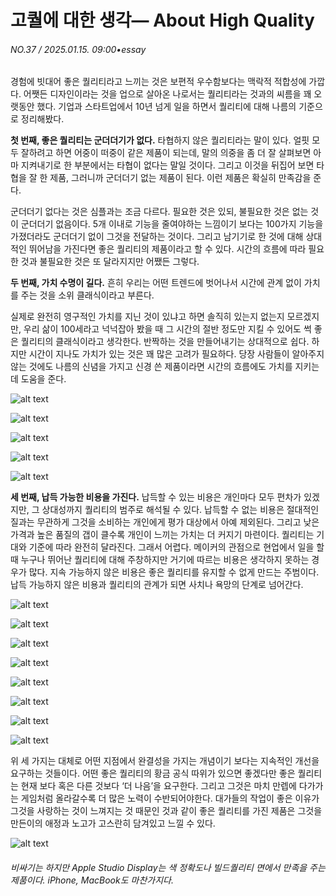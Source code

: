 # 고퀄에 대한 생각— About High Quality 
###### NO.37 / 2025.01.15. 09:00•essay
경험에 빗대어 좋은 퀄리티라고 느끼는 것은 보편적 우수함보다는 맥락적 적합성에 가깝다. 어쨋든 디자인이라는 것을 업으로 살아온 나로서는 퀄리티라는 것과의 씨름을 꽤 오랫동안 했다. 기업과 스타트업에서 10년 넘게 일을 하면서 퀄리티에 대해 나름의 기준으로 정리해봤다.
<br>

**첫 번째, 좋은 퀄리티는 군더더기가 없다.**
타협하지 않은 퀄리티라는 말이 있다. 얼핏 모두 잘하려고 하면 어중이 떠중이 같은 제품이 되는데, 말의 의중을 좀 더 잘 살펴보면 아마 지켜내기로 한 부분에서는 타협이 없다는 말일 것이다. 그리고 이것을 뒤집어 보면 타협을 잘 한 제품, 그러니까 군더더기 없는 제품이 된다. 이런 제품은 확실히 만족감을 준다.

군더더기 없다는 것은 심플과는 조금 다르다. 필요한 것은 있되, 불필요한 것은 없는 것이 군더더기 없음이다. 5개 이내로 기능을 줄여야하는 느낌이기 보다는 100가지 기능을 가졌더라도 군더더기 없이 그것을 전달하는 것이다. 그리고 남기기로 한 것에 대해 상대적인 뛰어남을 가진다면 좋은 퀄리티의 제품이라고 할 수 있다. 시간의 흐름에 따라 필요한 것과 불필요한 것은 또 달라지지만 어쨌든 그렇다.
<br>

**두 번째, 가치 수명이 길다.** 
흔히 우리는 어떤 트렌드에 벗어나서 시간에 관계 없이 가치를 주는 것을 소위 클래식이라고 부른다.

실제로 완전히 영구적인 가치를 지닌 것이 있냐고 하면 솔직히 있는지 없는지 모르겠지만, 우리 삶이 100세라고 넉넉잡아 봤을 때 그 시간의 절반 정도만 지킬 수 있어도 썩 좋은 퀄리티의 클래식이라고 생각한다. 반짝하는 것을 만들어내기는 상대적으로 쉽다. 하지만 시간이 지나도 가치가 있는 것은 꽤 많은 고려가 필요하다. 당장 사람들이 알아주지 않는 것에도 나름의 신념을 가지고 신경 쓴 제품이라면 시간의 흐름에도 가치를 지키는데 도움을 준다.
<br>

<div class="slider h-[600px]">

![alt text](https://picsum.photos/id/1015/600/400)

![alt text](https://picsum.photos/id/1025/400/600)

![alt text](https://picsum.photos/id/1035/800/400)

![alt text](https://picsum.photos/id/1045/600/400)

![alt text](https://picsum.photos/id/1055/600/400)

</div>

**세 번째, 납득 가능한 비용을 가진다.**
납득할 수 있는 비용은 개인마다 모두 편차가 있겠지만, 그 상대성까지 퀄리티의 범주로 해석될 수 있다. 납득할 수 없는 비용은 절대적인 질과는 무관하게 그것을 소비하는 개인에게 평가 대상에서 아예 제외된다. 그리고 낮은 가격과 높은 품질의 갭이 클수록 개인이 느끼는 가치는 더 커지기 마련이다. 퀄리티는 기대와 기준에 따라 완전히 달라진다. 그래서 어렵다. 메이커의 관점으로 현업에서 일을 할 때 누구나 뛰어난 퀄리티에 대해 주창하지만 거기에 따르는 비용은 생각하지 못하는 경우가 많다. 지속 가능하지 않은 비용은 좋은 퀄리티를 유지할 수 없게 만드는 주범이다. 납득 가능하지 않은 비용과 퀄리티의 관계가 되면 사치나 욕망의 단계로 넘어간다.
<br>

<div class="gallery4">

![alt text](img/image.png)

![alt text](img/image.png)

![alt text](img/image.png)

![alt text](img/image.png)

![alt text](img/image.png)

![alt text](img/image.png)

![alt text](img/image.png)

![alt text](img/image.png)
</div>

위 세 가지는 대체로 어떤 지점에서 완결성을 가지는 개념이기 보다는 지속적인 개선을 요구하는 것들이다. 어떤 좋은 퀄리티의 황금 공식 따위가 있으면 좋겠다만 좋은 퀄리티는 현재 보다 혹은 다른 것보다 ‘더 나음’을 요구한다. 그리고 그것은 마치 만렙에 다가가는 게임처럼 올라갈수록 더 많은 노력이 수반되어야한다. 대가들의 작업이 좋은 이유가 그것을 사랑하는 것이 느껴지는 것 때문인 것과 같이 좋은 퀄리티를 가진 제품은 그것을 만든이의 애정과 노고가 고스란히 담겨있고 느낄 수 있다.
<br>

![alt text](img/image.png)
###### 비싸기는 하지만 Apple Studio Display는 색 정확도나 빌드퀄리티 면에서 만족을 주는 제품이다. iPhone, MacBook도 마찬가지다. 
<br>
